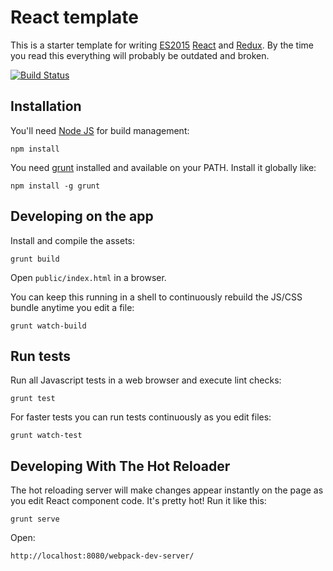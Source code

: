 # React template

This is a starter template for writing
[ES2015](https://babeljs.io/docs/learn-es2015/)
[React](https://facebook.github.io/react/) and
[Redux](http://redux.js.org/).
By the time you read this everything will probably be outdated and broken.

[![Build Status](https://travis-ci.org/kumar303/react-template.svg?branch=master)](https://travis-ci.org/kumar303/react-template)

## Installation

You'll need [Node JS](https://nodejs.org/) for build management:

    npm install

You need [grunt](http://gruntjs.com/) installed and available on your PATH.
Install it globally like:

    npm install -g grunt

## Developing on the app

Install and compile the assets:

    grunt build

Open `public/index.html` in a browser.

You can keep this running in a shell to continuously rebuild the JS/CSS bundle
anytime you edit a file:

    grunt watch-build

## Run tests

Run all Javascript tests in a web browser and execute lint checks:

    grunt test

For faster tests you can run tests continuously as you edit files:

    grunt watch-test

## Developing With The Hot Reloader

The hot reloading server will make changes appear instantly on the page as you
edit React component code. It's pretty hot! Run it like this:

    grunt serve

Open:

    http://localhost:8080/webpack-dev-server/
